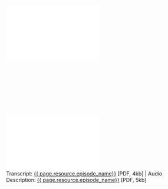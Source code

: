 <div class="resource-group">
  <div class="resource-media grid-row grid-gap-lg">
    <div class="desktop:grid-col-6" style="width: 50%; height: 300px;">
      <iframe width="100%" height="auto" src="{{ page.resource.episode_link }}" title="{{ page.resource.episode_name}}" frameborder="no" scrolling="no" allow="accelerometer; autoplay; clipboard-write; encrypted-media; gyroscope; picture-in-picture; web-share" allowfullscreen>
      </iframe>
    </div>
    <div class="desktop:grid-col-6" style="width: 50%;">
      <iframe width="100%" height="auto" src="{{ page.resource.ada_episode_link }}" title="{{ page.resource.episode_name}}" frameborder="no" scrolling="no" allow="accelerometer; autoplay; clipboard-write; encrypted-media; gyroscope; picture-in-picture; web-share" allowfullscreen>
      </iframe>
    </div>
  </div>
  <div class="resource-info">
    Transcript: <a href="{{ page.resource.transcript.url }}">{{ page.resource.episode_name}}</a> [PDF, 4kb] | Audio Description:  <a href="{{page.resource.transcript.url}}">{{ page.resource.episode_name}}</a> [PDF, 5kb]
  </div>
</div>
